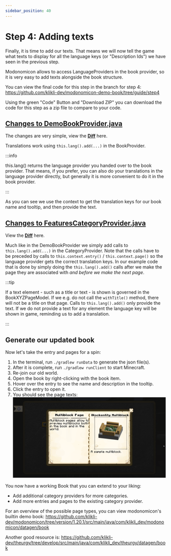 ```yaml
---
sidebar_position: 40
---
```


# Step 4: Adding texts

Finally, it is time to add our texts. That means we will now tell the game what texts to display for all the language keys (or "Description Ids") we have seen in the previous step. 

Modonomicon allows to access LanguageProviders in the book provider, so it is very easy to add texts alongside the book structure.

You can view the final code for this step in the branch for step 4: https://github.com/klikli-dev/modonomicon-demo-book/tree/guide/step4 

Using the green "Code" Button and "Download ZIP" you can download the code for this step as a zip file to compare to your code.

## [Changes to DemoBookProvider.java](https://github.com/klikli-dev/modonomicon-demo-book/compare/guide/step3..guide/step4#diff-bae90ab237cc5e78b10e53c7ad47160887a6536b0f8cb361732336cf3f986782)

The changes are very simple, view the **[Diff](https://github.com/klikli-dev/modonomicon-demo-book/compare/guide/step3..guide/step4#diff-bae90ab237cc5e78b10e53c7ad47160887a6536b0f8cb361732336cf3f986782)** here.

Translations work using `this.lang().add(...)` in the BookProvider.

:::info

this.lang() returns the language provider you handed over to the book provider. That means, if you prefer, you can also do your translations in the language provider directly, but generally it is more convenient to do it in the book provider.

::: 

As you can see we use the context to get the translation keys for our book name and tooltip, and then provide the text.

## [Changes to FeaturesCategoryProvider.java](https://github.com/klikli-dev/modonomicon-demo-book/compare/guide/step3..guide/step4#diff-35d687e007c80093b71ad3400be6e689d5641e8f772b6881d0ccf08642f04598)

View the **[Diff](https://github.com/klikli-dev/modonomicon-demo-book/compare/guide/step3..guide/step4#diff-35d687e007c80093b71ad3400be6e689d5641e8f772b6881d0ccf08642f04598)** here.

Much like in the DemoBookProvider we simply add calls to `this.lang().add(...)` in the CategoryProvider.
Note that the calls have to be preceded by calls to `this.context.entry()` / `this.context.page()` so the language provider gets the correct translation keys. In our example code that is done by simply doing the `this.lang().add()` calls after we make the page they are associated with *and before we make the next page*.

:::tip 

If a text element - such as a title or text - is shown is governed in the BookXYZPageModel. If we e.g. do not call the `withTitle()` method, there will not be a title on that page. Calls to `this.lang().add()` only provide the text. If we do not provide a text for any element the language key will be shown in game, reminding us to add a translation.

::: 

## Generate our updated book

Now let's take the entry and pages for a spin:

1. In the terminal, run `./gradlew runData` to generate the json file(s).
2. After it is complete, run `./gradlew runClient` to start Minecraft.
3. Re-join our old world.
4. Open the book by right-clicking with the book item.
5. Hover over the entry to see the name and description in the tooltip.
6. Click the entry to open it.
7. You should see the page texts:
   ![Entry Texts](/img/docs/getting-started/step4-add-entry-texts.png)


You now have a working Book that you can extend to your liking:
- Add additional category providers for more categories.
- Add more entries and pages to the existing category provider.

For an overview of the possible page types, you can view modonomicon's builtin demo book: https://github.com/klikli-dev/modonomicon/tree/version/1.20.1/src/main/java/com/klikli_dev/modonomicon/datagen/book

Another good resource is: https://github.com/klikli-dev/theurgy/tree/develop/src/main/java/com/klikli_dev/theurgy/datagen/book